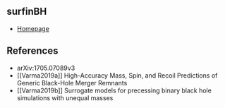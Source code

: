 ## surfinBH

- [Homepage](https://github.com/vijayvarma392/surfinBH)

## References

- arXiv:1705.07089v3
- [[Varma2019a]] High-Accuracy Mass, Spin, and Recoil Predictions of Generic Black-Hole Merger Remnants
- [[Varma2019b]] Surrogate models for precessing binary black hole simulations with unequal masses